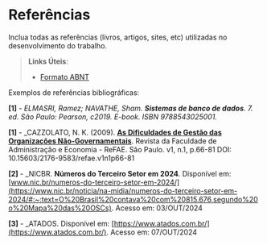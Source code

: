# Referências

Inclua todas as referências (livros, artigos, sites, etc) utilizadas no desenvolvimento do trabalho.

> **Links Úteis**:
> - [Formato ABNT](https://www.normastecnicas.com/referencias/)

Exemplos de referências bibliográficas:

**[1]** - _ELMASRI, Ramez; NAVATHE, Sham. **Sistemas de banco de dados**. 7. ed. São Paulo: Pearson, c2019. E-book. ISBN 9788543025001._

**[1]** - _CAZZOLATO, N. K. (2009). [**As Dificuldades de Gestão das Organizações Não-Governamentais**](https://core.ac.uk/download/pdf/229080571.pdf). Revista da Faculdade de Administração e Economia - ReFAE. São Paulo. v1, n.1, p.66-81 DOI: 10.15603/2176-9583/refae.v1n1p66-81

**[2]** - _NICBR. **Números do Terceiro Setor em 2024**.  Disponível em: [www.nic.br/numeros-do-terceiro-setor-em-2024/](https://www.nic.br/noticia/na-midia/numeros-do-terceiro-setor-em-2024/#:~:text=O%20Brasil%20contava%20com%20815.676,segundo%20o%20Mapa%20das%20OSCs). Acesso em: 03/OUT/2024

**[3]** - _ATADOS. Disponível em: [https://www.atados.com.br/](https://www.atados.com.br/). Acesso em: 07/OUT/2024
